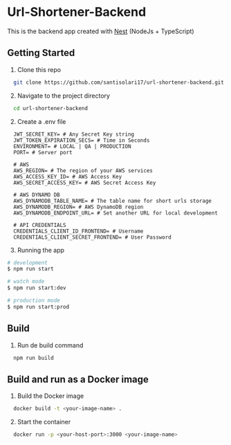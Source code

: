 # Url-Shortener-Backend

This is the backend app created with [Nest](https://github.com/nestjs/nest) (NodeJs + TypeScript)

## Getting Started

1. Clone this repo

```bash
  git clone https://github.com/santisolari17/url-shortener-backend.git
```

2. Navigate to the project directory

```bash
  cd url-shortener-backend
```

2. Create a .env file

```
  JWT_SECRET_KEY= # Any Secret Key string
  JWT_TOKEN_EXPIRATION_SECS= # Time in Seconds
  ENVIRONMENT= # LOCAL | QA | PRODUCTION
  PORT= # Server port

  # AWS
  AWS_REGION= # The region of your AWS services
  AWS_ACCESS_KEY_ID= # AWS Access Key
  AWS_SECRET_ACCESS_KEY= # AWS Secret Access Key

  # AWS DYNAMO DB
  AWS_DYNAMODB_TABLE_NAME= # The table name for short urls storage
  AWS_DYNAMODB_REGION= # AWS DynamoDB region
  AWS_DYNAMODB_ENDPOINT_URL= # Set another URL for local development

  # API CREDENTIALS
  CREDENTIALS_CLIENT_ID_FRONTEND= # Username
  CREDENTIALS_CLIENT_SECRET_FRONTEND= # User Password
```

3. Running the app

```bash
# development
$ npm run start

# watch mode
$ npm run start:dev

# production mode
$ npm run start:prod
```

## Build

1. Run de build command

```bash
  npm run build
```

## Build and run as a Docker image

1. Build the Docker image

```bash
  docker build -t <your-image-name> .
```

2. Start the container

```bash
  docker run -p <your-host-port>:3000 <your-image-name>
```
